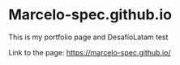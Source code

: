 # Marcelo-spec.github.io

This is my portfolio page and DesafíoLatam test

Link to the page: https://marcelo-spec.github.io/
